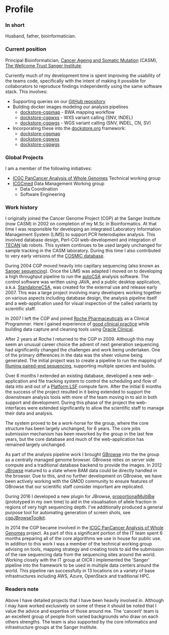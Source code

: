 # Profile

### In short
Husband, father, bioinformatician.

### Current position
Principal Bioinformatician, [Cancer Ageing and Somatic Mutation](http://www.sanger.ac.uk/science/programmes/cancer-genetics-and-genomics) (CASM), [The Wellcome Trust Sanger Institute](http://www.sanger.ac.uk/).

Currently much of my development time is spent improving the usability of the teams
code, specifically with the intent of making it possible for collaborators to reproduce
findings independently using the same software stack.  This involves:

* Supporting queries on our [GitHub repository](https://github.com/cancerit)
* Building docker images modeling our analysis pipelines
    * [dockstore-cgpmap](https://github.com/cancerit/dockstore-cgpmap) - BWA mapping workflow
    * [dockstore-cgpwxs](https://github.com/cancerit/dockstore-cgpwxs) - WXS variant calling (SNV, INDEL)
    * [dockstore-cgpwgs](https://github.com/cancerit/dockstore-cgpwgs) - WGS variant calling (SNV, INDEL, CN, SV)
* Incorporating these into the [dockstore.org](http://dockstore.org) framework:
    * [dockstore-cgpmap](https://dockstore.org/containers/quay.io/wtsicgp/dockstore-cgpmap)
    * [dockstore-cgpwxs](https://dockstore.org/containers/quay.io/wtsicgp/dockstore-cgpwxs)
    * [dockstore-cgpwgs](https://dockstore.org/containers/quay.io/wtsicgp/dockstore-cgpwgs)

### Global Projects

I am a member of the following initiatives:
* [ICGC PanCancer Analysis of Whole Genomes](https://dcc.icgc.org/pcawg) Technical working group
* [ICGCmed](https://icgcmed.org/) Data Management Working group
    * Data Coordination
    * Software Engineering

### Work history

I originally joined the Cancer Genome Project (CGP) at the Sanger Institute (now CASM) in 2002 on completion of my M.Sc in Bioinformatics.  At that time I was responsible for developing an integrated Laboratory Information Management System (LIMS) to support PCR heteroduplex analysis.  This involved database design, Perl-CGI web-development and integration of [TECAN](http://www.tecan.com/) lab robots.  This system continues to be used
largely unchanged for sample tracking in the CASM laboratory.  During this time I also contributed to very early versions of the [COSMIC database](http://cancer.sanger.ac.uk/cosmic).

During 2004 CGP moved heavily into capillary sequencing (also known as [Sanger sequencing](https://en.wikipedia.org/wiki/Sanger_sequencing)).  Once the LIMS was adapted
I moved on to developing a high throughput pipeline to run the [autoCSA](http://www.ncbi.nlm.nih.gov/pubmed/17485433) analysis software.  The control software was written using JAVA, and a public desktop application, a.k.a. [StandaloneCSA](http://cancerit.github.io/AutoCSA/), was created for the external use and release early 2007.  This was a large project involving many developers working together on various aspects including database design, the analysis pipeline itself and a web-application used for visual inspection of the called variants by scientific staff.

In 2007 I left the CGP and joined [Roche Pharmaceuticals](http://www.roche.com/) as a Clinical Programmer.  Here I gained experience of [good clinical practice](https://en.wikipedia.org/wiki/Good_clinical_practice) while building data capture and cleaning tools using [Oracle Clinical](http://www.oracle.com/us/products/applications/health-sciences/e-clinical/clinical/index.html).

After 2 years at Roche I returned to the CGP in 2009.  Although this may seem an unusual career choice the advent of next generation sequencing had significantly changed the challenges and work being undertaken.  One of the primary differences in the data was the sheer volume being generated.  The initial project was to create a pipeline to run the mapping of [Illumina paired-end sequencing](https://www.illumina.com/technology/next-generation-sequencing/paired-end-sequencing_assay.html), supporting multiple species and builds.

Over 6 months I extended an existing database, developed a new web-application and file tracking system to control the scheduling and flow of data into and out of a [Platform LSF](https://en.wikipedia.org/wiki/Platform_LSF) compute farm.  After the initial 6 months the success of the project resulted in it being extended to support the downstream analysis tools with more of the team moving in to aid in both support and development.  During this phase of the project the web-interfaces were extended significantly to allow the scientific staff to manage their data and analysis.

The system proved to be a work-horse for the group, where the core structure has been largely unchanged, for 6 years.  The core jobs submission mechanism has been reworked by the group in the last few years, but the core database and much of the web-application has remained largely unchanged.

As part of the analysis pipeline work I brought [GBrowse](http://gmod.org/wiki/GBrowse) into the the group as a centrally managed genome browser.  GBrowse relies on server side compute and a traditional database backend to provide the images. In 2012 [JBrowse](http://jbrowse.org/) matured to a state where BAM data could be directly handled in the browser.  Due to this, and no further development on GBrowse, we have been actively working with the GMOD community to ensure features of GBrowse that our scientific staff consider important are replicated.

During 2016 I developed a new plugin for JBrowse, [proportionalMultiBw](https://github.com/cancerit/proportionalmultibw/blob/master/README.md) (prototyped in my own time) to aid in the visualisation of allele fraction in regions of very high sequencing depth.  I've additionally produced a general purpose tool for automating generation of screen shots, see [cgpJBrowseToolkit](https://github.com/cancerit/cgpJBrowseToolkit/blob/master/README.md).

In 2014 the CGP became involved in the [ICGC PanCancer Analysis of Whole Genomes](https://dcc.icgc.org/pcawg) project.  As part of this a significant portion of the IT team spent 6 months preparing all of the core algorithms we use in house for public use.  In addition to this work I was a member of the technical working group advising on tools, mapping strategy and creating tools to aid the submission of the raw sequencing data from the sequencing sites around the world.  Working closely with the IT group at OICR I implemented the 'Sanger' pipeline into the framework to be used in multiple data centers around the world.  This pipeline ran successfully in 13 locations on a variety of base infrastructures including AWS, Azure, OpenStack and traditional HPC.

### Readers note
Above I have detailed projects that I have been heavily involved in.  Although I may have worked exclusively on some of these it should be noted that I value the advice and expertise of those around me.  The 'cancerit' team is an excellent group of people from varied backgrounds who draw on each others strengths.  The team is also supported by the core informatics and infrastructure groups at the Sanger Institute.
